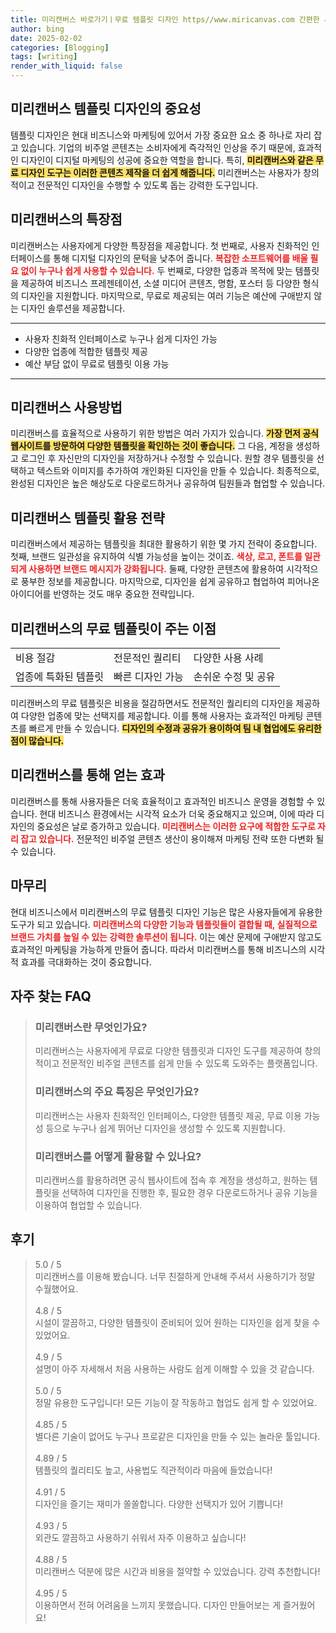 ```yaml
---
title: 미리캔버스 바로가기ㅣ무료 템플릿 디자인 https//www.miricanvas.com 간편한 사용
author: bing
date: 2025-02-02
categories: [Blogging]
tags: [writing]
render_with_liquid: false
---
```



<h2 id='미리캔버스 템플릿 디자인의 중요성'>미리캔버스 템플릿 디자인의 중요성</h2>

<p>템플릿 디자인은 현대 비즈니스와 마케팅에 있어서 가장 중요한 요소 중 하나로 자리 잡고 있습니다. 기업의 비주얼 콘텐츠는 소비자에게 즉각적인 인상을 주기 때문에, 효과적인 디자인이 디지털 마케팅의 성공에 중요한 역할을 합니다. 특히, <b><span style="background-color: #ffe066;">미리캔버스와 같은 무료 디자인 도구는 이러한 콘텐츠 제작을 더 쉽게 해줍니다.</span></b> 미리캔버스는 사용자가 창의적이고 전문적인 디자인을 수행할 수 있도록 돕는 강력한 도구입니다.</p>

<h2 id='미리캔버스의 특장점'>미리캔버스의 특장점</h2>

<p>미리캔버스는 사용자에게 다양한 특장점을 제공합니다. 첫 번째로, 사용자 친화적인 인터페이스를 통해 디지털 디자인의 문턱을 낮추어 줍니다. <b><span style="color: #ee2323;">복잡한 소프트웨어를 배울 필요 없이 누구나 쉽게 사용할 수 있습니다.</span></b> 두 번째로, 다양한 업종과 목적에 맞는 템플릿을 제공하여 비즈니스 프레젠테이션, 소셜 미디어 콘텐츠, 명함, 포스터 등 다양한 형식의 디자인을 지원합니다. 마지막으로, 무료로 제공되는 여러 기능은 예산에 구애받지 않는 디자인 솔루션을 제공합니다.</p>

<hr />

<ul>
    <li>사용자 친화적 인터페이스로 누구나 쉽게 디자인 가능</li>
    <li>다양한 업종에 적합한 템플릿 제공</li>
    <li>예산 부담 없이 무료로 템플릿 이용 가능</li>
</ul>

<hr />

<h2 id='미리캔버스 사용방법'>미리캔버스 사용방법</h2>

<p>미리캔버스를 효율적으로 사용하기 위한 방법은 여러 가지가 있습니다. <b><span style="background-color: #ffe066;">가장 먼저 공식 웹사이트를 방문하여 다양한 템플릿을 확인하는 것이 좋습니다.</span></b> 그 다음, 계정을 생성하고 로그인 후 자신만의 디자인을 저장하거나 수정할 수 있습니다. 원할 경우 템플릿을 선택하고 텍스트와 이미지를 추가하여 개인화된 디자인을 만들 수 있습니다. 최종적으로, 완성된 디자인은 높은 해상도로 다운로드하거나 공유하여 팀원들과 협업할 수 있습니다.</p>

<h2 id='미리캔버스 템플릿 활용 전략'>미리캔버스 템플릿 활용 전략</h2>

<p>미리캔버스에서 제공하는 템플릿을 최대한 활용하기 위한 몇 가지 전략이 중요합니다. 첫째, 브랜드 일관성을 유지하여 식별 가능성을 높이는 것이죠. <b><span style="color: #ee2323;">색상, 로고, 폰트를 일관되게 사용하면 브랜드 메시지가 강화됩니다.</span></b> 둘째, 다양한 콘텐츠에 활용하여 시각적으로 풍부한 정보를 제공합니다. 마지막으로, 디자인을 쉽게 공유하고 협업하여 피어나온 아이디어를 반영하는 것도 매우 중요한 전략입니다.</p>

<h2 id='미리캔버스의 무료 템플릿이 주는 이점'>미리캔버스의 무료 템플릿이 주는 이점</h2>

<table>
    <tr>
        <td>비용 절감</td>
        <td>전문적인 퀄리티</td>
        <td>다양한 사용 사례</td>
    </tr>
    <tr>
        <td>업종에 특화된 템플릿</td>
        <td>빠른 디자인 가능</td>
        <td>손쉬운 수정 및 공유</td>
    </tr>
</table>

<p>미리캔버스의 무료 템플릿은 비용을 절감하면서도 전문적인 퀄리티의 디자인을 제공하여 다양한 업종에 맞는 선택지를 제공합니다. 이를 통해 사용자는 효과적인 마케팅 콘텐츠를 빠르게 만들 수 있습니다. <b><span style="background-color: #ffe066;">디자인의 수정과 공유가 용이하여 팀 내 협업에도 유리한 점이 많습니다.</span></b></p>

<h2 id='미리캔버스를 통해 얻는 효과'>미리캔버스를 통해 얻는 효과</h2>

<p>미리캔버스를 통해 사용자들은 더욱 효율적이고 효과적인 비즈니스 운영을 경험할 수 있습니다. 현대 비즈니스 환경에서는 시각적 요소가 더욱 중요해지고 있으며, 이에 따라 디자인의 중요성은 날로 증가하고 있습니다. <b><span style="color: #ee2323;">미리캔버스는 이러한 요구에 적합한 도구로 자리 잡고 있습니다.</span></b> 전문적인 비주얼 콘텐츠 생산이 용이해져 마케팅 전략 또한 다변화 될 수 있습니다.</p>

<h2 id='마무리'>마무리</h2>

<p>현대 비즈니스에서 미리캔버스의 무료 템플릿 디자인 기능은 많은 사용자들에게 유용한 도구가 되고 있습니다. <b><span style="color: #ee2323;">미리캔버스의 다양한 기능과 템플릿들이 결합될 때, 실질적으로 브랜드 가치를 높일 수 있는 강력한 솔루션이 됩니다.</span></b> 이는 예산 문제에 구애받지 않고도 효과적인 마케팅을 가능하게 만들어 줍니다. 따라서 미리캔버스를 통해 비즈니스의 시각적 효과를 극대화하는 것이 중요합니다.</p>


<h2 id='자주_찾는_FAQ'>자주 찾는 FAQ</h2>
<div itemscope="" itemtype="https://schema.org/FAQPage"> 
<blockquote> 
<div itemscope="" itemprop="mainEntity" itemtype="https://schema.org/Question"> 
<h3 itemprop="name">미리캔버스란 무엇인가요?</h3> 
<div itemscope="" itemprop="acceptedAnswer" itemtype="https://schema.org/Answer"> 
<span itemprop="text"> 
<p>미리캔버스는 사용자에게 무료로 다양한 템플릿과 디자인 도구를 제공하여 창의적이고 전문적인 비주얼 콘텐츠를 쉽게 만들 수 있도록 도와주는 플랫폼입니다.</p> 
</span> 
</div> 
</div> 

<div itemscope="" itemprop="mainEntity" itemtype="https://schema.org/Question"> 
<h3 itemprop="name">미리캔버스의 주요 특징은 무엇인가요?</h3> 
<div itemscope="" itemprop="acceptedAnswer" itemtype="https://schema.org/Answer"> 
<span itemprop="text"> 
<p>미리캔버스는 사용자 친화적인 인터페이스, 다양한 템플릿 제공, 무료 이용 가능성 등으로 누구나 쉽게 뛰어난 디자인을 생성할 수 있도록 지원합니다.</p> 
</span> 
</div> 
</div> 

<div itemscope="" itemprop="mainEntity" itemtype="https://schema.org/Question"> 
<h3 itemprop="name">미리캔버스를 어떻게 활용할 수 있나요?</h3> 
<div itemscope="" itemprop="acceptedAnswer" itemtype="https://schema.org/Answer"> 
<span itemprop="text"> 
<p>미리캔버스를 활용하려면 공식 웹사이트에 접속 후 계정을 생성하고, 원하는 템플릿을 선택하여 디자인을 진행한 후, 필요한 경우 다운로드하거나 공유 기능을 이용하여 협업할 수 있습니다.</p> 
</span> 
</div> 
</div> 
</blockquote> 
</div>
<h2 id='후기'>후기</h2>
<div itemscope itemtype="https://schema.org/Product">
  <blockquote>
  <div itemprop="review" itemscope itemtype="https://schema.org/Review">
      <div itemprop="reviewRating" itemscope itemtype="https://schema.org/Rating"> <span itemprop="ratingValue">5.0</span> / <span itemprop="bestRating">5</span> </div>
      <span itemprop="reviewBody">미리캔버스를 이용해 봤습니다. 너무 친절하게 안내해 주셔서 사용하기가 정말 수월했어요. </span>
  </div>
  <br>
  <div itemprop="review" itemscope itemtype="https://schema.org/Review">
      <div itemprop="reviewRating" itemscope itemtype="https://schema.org/Rating"> <span itemprop="ratingValue">4.8</span> / <span itemprop="bestRating">5</span> </div>
      <span itemprop="reviewBody">시설이 깔끔하고, 다양한 템플릿이 준비되어 있어 원하는 디자인을 쉽게 찾을 수 있었어요.</span>
  </div>
  <br>
  <div itemprop="review" itemscope itemtype="https://schema.org/Review">
      <div itemprop="reviewRating" itemscope itemtype="https://schema.org/Rating"> <span itemprop="ratingValue">4.9</span> / <span itemprop="bestRating">5</span> </div>
      <span itemprop="reviewBody">설명이 아주 자세해서 처음 사용하는 사람도 쉽게 이해할 수 있을 것 같습니다.</span>
  </div>
  <br>
  <div itemprop="review" itemscope itemtype="https://schema.org/Review">
      <div itemprop="reviewRating" itemscope itemtype="https://schema.org/Rating"> <span itemprop="ratingValue">5.0</span> / <span itemprop="bestRating">5</span> </div>
      <span itemprop="reviewBody">정말 유용한 도구입니다! 모든 기능이 잘 작동하고 협업도 쉽게 할 수 있었어요.</span>
  </div>
  <br>
  <div itemprop="review" itemscope itemtype="https://schema.org/Review">
      <div itemprop="reviewRating" itemscope itemtype="https://schema.org/Rating"> <span itemprop="ratingValue">4.85</span> / <span itemprop="bestRating">5</span> </div>
      <span itemprop="reviewBody">별다른 기술이 없어도 누구나 프로같은 디자인을 만들 수 있는 놀라운 툴입니다.</span>
  </div>
  <br>
  <div itemprop="review" itemscope itemtype="https://schema.org/Review">
      <div itemprop="reviewRating" itemscope itemtype="https://schema.org/Rating"> <span itemprop="ratingValue">4.89</span> / <span itemprop="bestRating">5</span> </div>
      <span itemprop="reviewBody">템플릿의 퀄리티도 높고, 사용법도 직관적이라 마음에 들었습니다!</span>
  </div>
  <br>
  <div itemprop="review" itemscope itemtype="https://schema.org/Review">
      <div itemprop="reviewRating" itemscope itemtype="https://schema.org/Rating"> <span itemprop="ratingValue">4.91</span> / <span itemprop="bestRating">5</span> </div>
      <span itemprop="reviewBody">디자인을 즐기는 재미가 쏠쏠합니다. 다양한 선택지가 있어 기쁩니다!</span>
  </div>
  <br>
  <div itemprop="review" itemscope itemtype="https://schema.org/Review">
      <div itemprop="reviewRating" itemscope itemtype="https://schema.org/Rating"> <span itemprop="ratingValue">4.93</span> / <span itemprop="bestRating">5</span> </div>
      <span itemprop="reviewBody">외관도 깔끔하고 사용하기 쉬워서 자주 이용하고 싶습니다!</span>
  </div>
  <br>
  <div itemprop="review" itemscope itemtype="https://schema.org/Review">
      <div itemprop="reviewRating" itemscope itemtype="https://schema.org/Rating"> <span itemprop="ratingValue">4.88</span> / <span itemprop="bestRating">5</span> </div>
      <span itemprop="reviewBody">미리캔버스 덕분에 많은 시간과 비용을 절약할 수 있었습니다. 강력 추천합니다!</span>
  </div>
  <br>
  <div itemprop="review" itemscope itemtype="https://schema.org/Review">
      <div itemprop="reviewRating" itemscope itemtype="https://schema.org/Rating"> <span itemprop="ratingValue">4.95</span> / <span itemprop="bestRating">5</span> </div>
      <span itemprop="reviewBody">이용하면서 전혀 어려움을 느끼지 못했습니다. 디자인 만들어보는 게 즐거웠어요!</span>
  </div>
  </blockquote>
</div>
